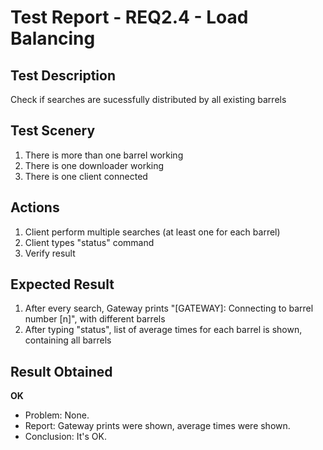 # Test Report - REQ2.4 - Load Balancing

## Test Description
Check if searches are sucessfully distributed by all existing barrels

## Test Scenery

1. There is more than one barrel working
2. There is one downloader working
3. There is one client connected

## Actions

1. Client perform multiple searches (at least one for each barrel)
2. Client types "status" command
3. Verify result

## Expected Result
1. After every search, Gateway prints "[GATEWAY]: Connecting to barrel number [n]", with different barrels
1. After typing "status", list of average times for each barrel is shown, containing all barrels


## Result Obtained
**OK**

- Problem: None.
- Report: Gateway prints were shown, average times were shown.
- Conclusion: It's OK.
